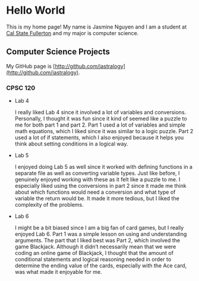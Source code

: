 # Hello World

This is my home page! My name is Jasmine Nguyen and I am a student at [Cal State Fullerton](http://www.fullerton.edu/) and my major is computer science.

## Computer Science Projects

My GitHub page is [http://github.com/jastralogy](http://github.com/jastralogy).

### CPSC 120

* Lab 4

    I really liked Lab 4 since it involved a lot of variables and conversions.
    Personally, I thought it was fun since it kind of seemed like a puzzle to me
    for both part 1 and part 2. Part 1 used a lot of variables and simple math
    equations, which I liked since it was similar to a logic puzzle. Part 2 used
    a lot of if statements, which I also enjoyed because it helps you think about
    setting conditions in a logical way.

* Lab 5

    I enjoyed doing Lab 5 as well since it worked with defining functions in a separate
    file as well as converting variable types. Just like before, I genuinely enjoyed
    working with these as it felt like a puzzle to me. I especially liked using the
    conversions in part 2 since it made me think about which functions would need a
    conversion and what type of variable the return would be. It made it more tedious,
    but I liked the complexity of the problems.

* Lab 6

    I might be a bit biased since I am a big fan of card games, but I really
    enjoyed Lab 6. Part 1 was a simple lesson on using and understanding
    arguments. The part that I liked best was Part 2, which involved the game
    Blackjack. Although it didn’t necessarily mean that we were coding an online
    game of Blackjack, I thought that the amount of conditional statements and
    logical reasoning needed in order to determine the ending value of the cards,
    especially with the Ace card, was what made it enjoyable for me. 
